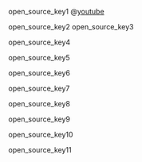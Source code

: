open_source_key1
@[youtube](XuK88lawLWg)


open_source_key2
open_source_key3


open_source_key4


open_source_key5


open_source_key6


open_source_key7


open_source_key8


open_source_key9


open_source_key10


open_source_key11
